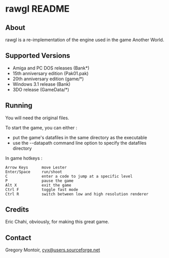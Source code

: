 
# rawgl README

## About

rawgl is a re-implementation of the engine used in the game Another World.  

## Supported Versions

- Amiga and PC DOS releases (Bank*)
- 15th anniversary edition (Pak01.pak)
- 20th anniversary edition (game/*)
- Windows 3.1 release (Bank)
- 3DO release (GameData/*)

## Running

You will need the original files.

To start the game, you can either :  
- put the game's datafiles in the same directory as the executable  
- use the --datapath command line option to specify the datafiles directory  

In game hotkeys :

    Arrow Keys      move Lester
    Enter/Space     run/shoot
    C               enter a code to jump at a specific level
    P               pause the game 
    Alt X           exit the game 
    Ctrl F          toggle fast mode 
    Ctrl R          switch between low and high resolution renderer 

## Credits

Eric Chahi, obviously, for making this great game.

## Contact

Gregory Montoir, cyx@users.sourceforge.net

